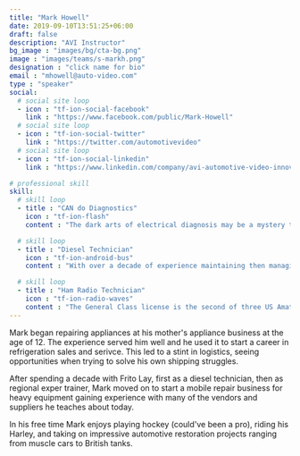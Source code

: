 ```yaml
---
title: "Mark Howell"
date: 2019-09-10T13:51:25+06:00
draft: false
description: "AVI Instructor"
bg_image : "images/bg/cta-bg.png"
image : "images/teams/s-markh.png"
designation : "click name for bio"
email : "mhowell@auto-video.com"
type : "speaker"
social:
  # social site loop
  - icon : "tf-ion-social-facebook"
    link : "https://www.facebook.com/public/Mark-Howell"
  # social site loop
  - icon : "tf-ion-social-twitter"
    link : "https://twitter.com/automotivevideo"
  # social site loop
  - icon : "tf-ion-social-linkedin"
    link : "https://www.linkedin.com/company/avi-automotive-video-innovations-llc/"

# professional skill
skill:
  # skill loop
  - title : "CAN do Diagnostics"
    icon : "tf-ion-flash"
    content : "The dark arts of electrical diagnosis may be a mystery to most but Mark has made it his mission to master this craft and share his knowledge with you."

  # skill loop
  - title : "Diesel Technician"
    icon : "tf-ion-android-bus"
    content : "With over a decade of experience maintaining then managing a major fleet operation, who better to give you the nitty gritty."

  # skill loop
  - title : "Ham Radio Technician"
    icon : "tf-ion-radio-waves"
    content : "The General Class license is the second of three US Amateur Radio licenses. Once obtained the entire range of operating modes and the majority of the amateur spectrum below 30 MHz become available."
---
```


Mark began repairing appliances at his mother's appliance business at the age of 12. The experience served him well and he used it to start a career in refrigeration sales and serivce. This led to a stint in logistics, seeing opportunities when trying to solve his own shipping struggles.

After spending a decade with Frito Lay, first as a diesel technician, then as regional exper trainer, Mark moved on to start a mobile repair business for heavy equipment gaining experience with many of the vendors and suppliers he teaches about today.

In his free time Mark enjoys playing hockey (could've been a pro), riding his Harley, and taking on impressive automotive restoration projects ranging from muscle cars to British tanks.
